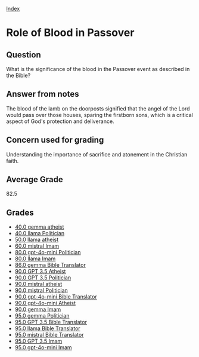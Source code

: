 
[Index](../../index.md)
# Role of Blood in Passover
## Question
What is the significance of the blood in the Passover event as described in the Bible?

## Answer from notes
The blood of the lamb on the doorposts signified that the angel of the Lord would pass over those houses, sparing the firstborn sons, which is a critical aspect of God's protection and deliverance.

## Concern used for grading
Understanding the importance of sacrifice and atonement in the Christian faith.

## Average Grade
82.5

## Grades
 * [40.0 gemma atheist](../answers/gemma_atheist/Role_of_Blood_in_Passover.md)
 * [40.0 llama Politician](../answers/llama_Politician/Role_of_Blood_in_Passover.md)
 * [50.0 llama atheist](../answers/llama_atheist/Role_of_Blood_in_Passover.md)
 * [60.0 mistral Imam](../answers/mistral_Imam/Role_of_Blood_in_Passover.md)
 * [80.0 gpt-4o-mini Politician](../answers/gpt-4o-mini_Politician/Role_of_Blood_in_Passover.md)
 * [80.0 llama Imam](../answers/llama_Imam/Role_of_Blood_in_Passover.md)
 * [86.0 gemma Bible Translator](../answers/gemma_Bible_Translator/Role_of_Blood_in_Passover.md)
 * [90.0 GPT 3.5 Atheist](../answers/GPT_3.5_Atheist/Role_of_Blood_in_Passover.md)
 * [90.0 GPT 3.5 Politician](../answers/GPT_3.5_Politician/Role_of_Blood_in_Passover.md)
 * [90.0 mistral atheist](../answers/mistral_atheist/Role_of_Blood_in_Passover.md)
 * [90.0 mistral Politician](../answers/mistral_Politician/Role_of_Blood_in_Passover.md)
 * [90.0 gpt-4o-mini Bible Translator](../answers/gpt-4o-mini_Bible_Translator/Role_of_Blood_in_Passover.md)
 * [90.0 gpt-4o-mini Atheist](../answers/gpt-4o-mini_Atheist/Role_of_Blood_in_Passover.md)
 * [90.0 gemma Imam](../answers/gemma_Imam/Role_of_Blood_in_Passover.md)
 * [95.0 gemma Politician](../answers/gemma_Politician/Role_of_Blood_in_Passover.md)
 * [95.0 GPT 3.5 Bible Translator](../answers/GPT_3.5_Bible_Translator/Role_of_Blood_in_Passover.md)
 * [95.0 llama Bible Translator](../answers/llama_Bible_Translator/Role_of_Blood_in_Passover.md)
 * [95.0 mistral Bible Translator](../answers/mistral_Bible_Translator/Role_of_Blood_in_Passover.md)
 * [95.0 GPT 3.5 Imam](../answers/GPT_3.5_Imam/Role_of_Blood_in_Passover.md)
 * [95.0 gpt-4o-mini Imam](../answers/gpt-4o-mini_Imam/Role_of_Blood_in_Passover.md)
